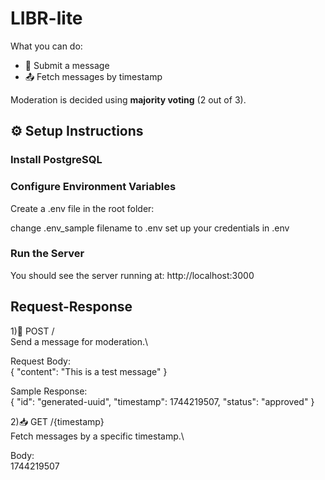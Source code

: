 # LIBR-lite

What you can do:

- 📨 Submit a message
- 📤 Fetch messages by timestamp

Moderation is decided using **majority voting** (2 out of 3).


## ⚙️ Setup Instructions

###  Install PostgreSQL

###  Configure Environment Variables

Create a .env file in the root folder:

change .env_sample filename to .env 
set up your credentials in .env


###  Run the Server

You should see the server running at:
http://localhost:3000


## Request-Response

1)📨 POST / <br />
Send a message for moderation.\

Request Body:\
{
  "content": "This is a test message"
}

Sample Response:\
{
  "id": "generated-uuid",
  "timestamp": 1744219507,
  "status": "approved"
}


2)📥 GET /{timestamp}<br />
Fetch messages by a specific timestamp.\

Body:\
1744219507
